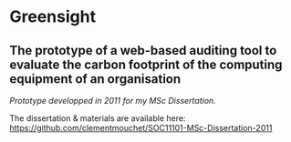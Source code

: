 # Greensight
## The prototype of a web-based auditing tool to evaluate the carbon footprint of the computing equipment of an organisation

_Prototype developped in 2011 for my MSc Dissertation._

The dissertation & materials are available here: https://github.com/clementmouchet/SOC11101-MSc-Dissertation-2011
